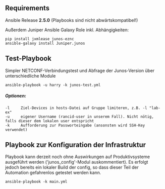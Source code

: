 ## Requirements

Ansible Release **2.5.0** (Playbooks sind nicht abwärtskompatibel!)

Außerdem Juniper Ansible Galaxy Role inkl. Abhängigkeiten:

    pip install jxmlease junos-eznc
    ansible-galaxy install Juniper.junos


## Test-Playbook

Simpler NETCONF-Verbindungstest und Abfrage der Junos-Version über unterschiedliche Module

    ansible-playbook -u harry -k junos-test.yml

##### Optionen:

    -l     Ziel-Devices in hosts-Datei auf Gruppe limiteren, z.B. -l "lab-ex"
    -u     eigener Username (rancid-user in unserem Fall). Nicht nötig, falls dieser dem lokalen user entspricht
    -k     Aufforderung zur Passworteingabe (ansonsten wird SSH-Key verwendet)


## Playbook zur Konfiguration der Infrastruktur

Playbook kann derzeit noch ohne Auswirkungen auf Produktivsysteme ausgeführt werden ('junos_config'-Modul auskommentiert). Es erfolgt jedoch bereits ein lokaler Build der config, so dass dieser Teil der Automation gefahrenlos getestet werden kann.

    ansible-playbook -k main.yml

